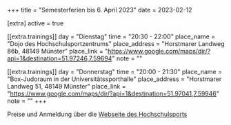 +++
title = "Semesterferien bis 6. April 2023"
date = 2023-02-12

[extra]
active = true

[[extra.trainings]]
day = "Dienstag"
time = "20:30 - 22:00"
place_name = "Dojo des Hochschulsportzentrums"
place_address = "Horstmarer Landweg 86b, 48149 Münster"
place_link = "https://www.google.com/maps/dir/?api=1&destination=51.97246,7.59694"
note = ""

[[extra.trainings]]
day = "Donnerstag"
time = "20:00 - 21:30"
place_name = "Box-Judoraum in der Universitätssporthalle"
place_address = "Horstmarer Landweg 51, 48149 Münster"
place_link = "https://www.google.com/maps/dir/?api=1&destination=51.97041,7.59946"
note = ""
+++

Preise und Anmeldung über die
[Webseite des Hochschulsports](https://www.hochschulsport-muenster.de/angebote/aktueller_zeitraum_0/_Karate_Wado.html)
